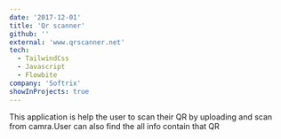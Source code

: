 ```yaml
---
date: '2017-12-01'
title: 'Qr scanner'
github: ''
external: 'www.qrscanner.net'
tech:
  - TailwindCss
  - Javascript
  - Flowbite
company: 'Softrix'
showInProjects: true
---
```


This application is help the user to scan their QR by uploading and scan from camra.User can also find the all info contain that QR
